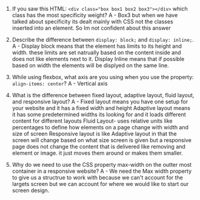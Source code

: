 1. If you saw this HTML: ```<div class="box box1 box2 box3"></div>``` which class has the most specificity weight?
A - Box3 but when we have talked about specificity its dealt mainly with CSS not the classes inserted into an element. So Im not confident about this answer


2. Describe the difference between ```display: block;``` and ```display: inline;```.
A - Display block means that the element has limits to its height and width. these limits are set natrually based on the content inside and does not like elements next to it.
Display Inline means that if possible based on width the elements will be displyed on the same line. 

3. While using flexbox, what axis are you using when you use the property: ```align-items: center```?
A - Vertical axis

4. What is the difference between fixed layout, adaptive layout, fluid layout, and responsive layout?
A - Fixed layout means you have one setup for your website and it has a fixed width and height
    Adaptive layout means it has some predetermined widths its looking for and it loads different content for different layouts
    Fluid Layout- uses relative units like percentages to define how elements on a page change with width and size of screen
    Responsive layout is like Adaptive layout in that the screen will change based on what size screen is given but a responsive page does not change the content that is delivered like removing and element or image. it just moves them around or makes them smaller.

5. Why do we need to use the CSS property max-width on the outter most container in a responsive website?
 A -    We need the Max width property to give us a structrue to work with because we can't account for the largets screen but we can account for where we would like to start our screen design.